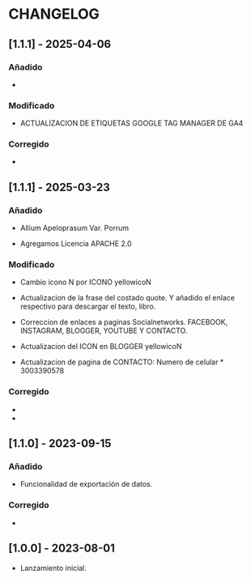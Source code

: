 # CHANGELOG

## [1.1.1] - 2025-04-06

### Añadido

-   

### Modificado

- ACTUALIZACION DE ETIQUETAS GOOGLE TAG MANAGER DE GA4  

### Corregido

-
  

## [1.1.1] - 2025-03-23

### Añadido

-   Allium Apeloprasum Var. Porrum


-   Agregamos Licencia APACHE 2.0

### Modificado

-   Cambio icono N por ICONO yellowicoN

-   Actualizacion de la frase del costado quote.  Y añadido el enlace respectivo para descargar el texto, libro.


-   Correccion de enlaces a paginas Socialnetworks. FACEBOOK, INSTAGRAM, BLOGGER, YOUTUBE Y CONTACTO.


-   Actualizacion del ICON en BLOGGER yellowicoN


-   Actualizacion de pagina de CONTACTO:    Numero de celular * 3003390578

### Corregido

-


-   

## [1.1.0] - 2023-09-15

### Añadido

-   Funcionalidad de exportación de datos.

### Corregido

-  

## [1.0.0] - 2023-08-01

-   Lanzamiento inicial.
